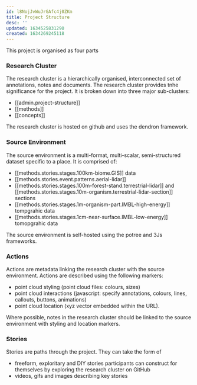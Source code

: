 ```yaml
---
id: l8NojJvWuJrGAfc4j0ZKm
title: Project Structure
desc: ''
updated: 1634525831290
created: 1634269245118
---
```


This project is organised as four parts

### Research Cluster

The research cluster is a hierarchically organised,  interconnected set of annotations, notes and documents. The research cluster provides tnhe significance for the project. It is broken down into three major sub-clusters:

- [[admin.project-structure]]
- [[methods]]
- [[concepts]]

The research cluster is hosted on github and uses the dendron framework.

### Source Environment

The source environment is a multi-format, multi-scalar, semi-structured  dataset specific to a place. It is comprised of:

- [[methods.stories.stages.100km-biome.GIS]] data
- [[methods.stories.event.patterns.aerial-lidar]]
- [[methods.stories.stages.100m-forest-stand.terrestrial-lidar]] and [[methods.stories.stages.10m-organism.terrestrial-lidar-section]] sections
- [[methods.stories.stages.1m-organism-part.IMBL-high-energy]] tompgrahic data
- [[methods.stories.stages.1cm-near-surface.IMBL-low-energy]] tomopgrahic data

The source environment is self-hosted using the potree and 3Js frameworks.

### Actions

Actions are metadata linking the research cluster with the source environment. Actions are described using the following markers:

- point cloud styling (point cloud files: colours, sizes)
- point cloud interactions (javascript: specify annotations, colours, lines, callouts, buttons, animations)
- point cloud location (xyz vector embedded within the URL).

Where possible, notes in the research cluster should be linked to the source environment with styling and location markers.

### Stories

Stories are paths through the project. They can take the form of

- freeform, exploritary and DIY stories participants can construct for themselves by exploring the research cluster on GitHub
- videos, gifs and images describing key stories

